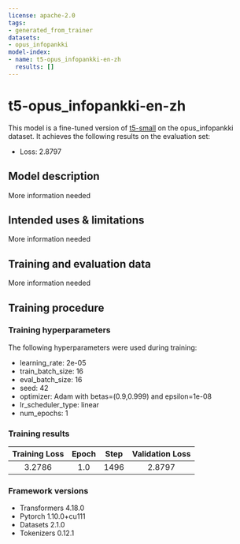 ```yaml
---
license: apache-2.0
tags:
- generated_from_trainer
datasets:
- opus_infopankki
model-index:
- name: t5-opus_infopankki-en-zh
  results: []
---
```


<!-- This model card has been generated automatically according to the information the Trainer had access to. You
should probably proofread and complete it, then remove this comment. -->

# t5-opus_infopankki-en-zh

This model is a fine-tuned version of [t5-small](https://huggingface.co/t5-small) on the opus_infopankki dataset.
It achieves the following results on the evaluation set:
- Loss: 2.8797

## Model description

More information needed

## Intended uses & limitations

More information needed

## Training and evaluation data

More information needed

## Training procedure

### Training hyperparameters

The following hyperparameters were used during training:
- learning_rate: 2e-05
- train_batch_size: 16
- eval_batch_size: 16
- seed: 42
- optimizer: Adam with betas=(0.9,0.999) and epsilon=1e-08
- lr_scheduler_type: linear
- num_epochs: 1

### Training results

| Training Loss | Epoch | Step | Validation Loss |
|:-------------:|:-----:|:----:|:---------------:|
| 3.2786        | 1.0   | 1496 | 2.8797          |


### Framework versions

- Transformers 4.18.0
- Pytorch 1.10.0+cu111
- Datasets 2.1.0
- Tokenizers 0.12.1
